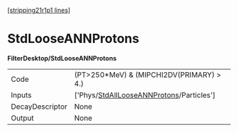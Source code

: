 [[stripping21r1p1 lines]](./stripping21r1p1-index)

# StdLooseANNProtons

**FilterDesktop/StdLooseANNProtons**

|                 |                                                                                                       |
|-----------------|-------------------------------------------------------------------------------------------------------|
| Code            | (PT\>250\*MeV) & (MIPCHI2DV(PRIMARY) \> 4.)                                                           |
| Inputs          | ['Phys/[StdAllLooseANNProtons](./stripping21r1p1-commonparticles-stdalllooseannprotons)/Particles'] |
| DecayDescriptor | None                                                                                                  |
| Output          | None                                                                                                  |
